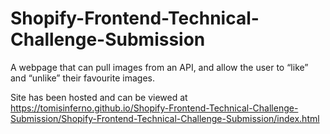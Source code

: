 # Shopify-Frontend-Technical-Challenge-Submission
A webpage that can pull images from an API, and allow the user to “like” and “unlike” their favourite images.

Site has been hosted and can be viewed at https://tomisinferno.github.io/Shopify-Frontend-Technical-Challenge-Submission/Shopify-Frontend-Technical-Challenge-Submission/index.html
